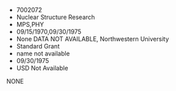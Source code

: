 * 7002072
* Nuclear Structure Research
* MPS,PHY
* 09/15/1970,09/30/1975
* None   DATA NOT AVAILABLE, Northwestern University
* Standard Grant
*   name not available
* 09/30/1975
* USD Not Available

NONE